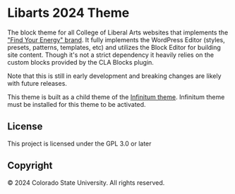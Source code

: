 # Libarts 2024 Theme
The block theme for all College of Liberal Arts websites that implements the ["Find Your Energy" brand](https://brand.colostate.edu). It fully implements the WordPress Editor (styles, presets, patterns, templates, etc) and utilizes the Block Editor for building site content. Though it's not a strict dependency it heavily relies on the custom blocks provided by the CLA Blocks plugin.

Note that this is still in early development and breaking changes are likely with future releases.

This theme is built as a child theme of the [Infinitum theme](https://github.com/laubsterboy/infinitum). Infinitum theme must be installed for this theme to be activated.

## License
This project is licensed under the GPL 3.0 or later

## Copyright
© 2024 Colorado State University. All rights reserved.